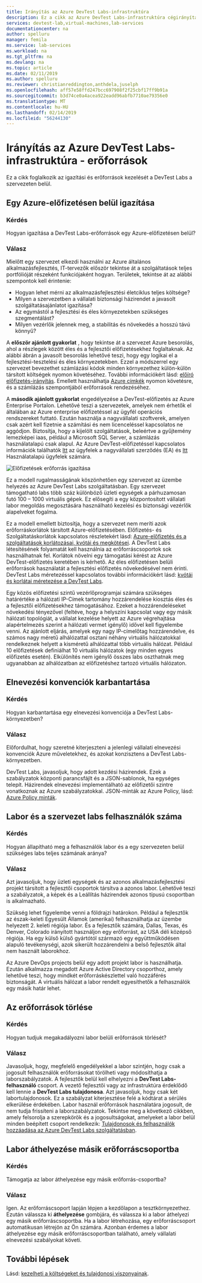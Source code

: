 ```yaml
---
title: Irányítás az Azure DevTest Labs-infrastruktúra
description: Ez a cikk az Azure DevTest Labs-infrastruktúra cégirányítási útmutatást nyújt.
services: devtest-lab,virtual-machines,lab-services
documentationcenter: na
author: spelluru
manager: femila
ms.service: lab-services
ms.workload: na
ms.tgt_pltfrm: na
ms.devlang: na
ms.topic: article
ms.date: 02/11/2019
ms.author: spelluru
ms.reviewer: christianreddington,anthdela,juselph
ms.openlocfilehash: aff57e58ffd247bcc697908f2f25cbf17ff9b91a
ms.sourcegitcommit: b3d74ce0a4acea922eadd96abfb7710ae79356e0
ms.translationtype: MT
ms.contentlocale: hu-HU
ms.lasthandoff: 02/14/2019
ms.locfileid: "56244130"
---
```

# <a name="governance-of-azure-devtest-labs-infrastructure---resources"></a>Irányítás az Azure DevTest Labs-infrastruktúra - erőforrások
Ez a cikk foglalkozik az igazítási és erőforrások kezelését a DevTest Labs a szervezeten belül. 

## <a name="align-within-an-azure-subscription"></a>Egy Azure-előfizetésen belül igazítása 

### <a name="question"></a>Kérdés
Hogyan igazítása a DevTest Labs-erőforrások egy Azure-előfizetésen belül?

### <a name="answer"></a>Válasz
Mielőtt egy szervezet elkezdi használni az Azure általános alkalmazásfejlesztés, IT-tervezők először tekintse át a szolgáltatások teljes portfólióját részeként funkciójaként hogyan. Területek, tekintse át az alábbi szempontok kell érintenie:

- Hogyan lehet mérni az alkalmazásfejlesztési életciklus teljes költsége?
- Milyen a szervezetben a vállalati biztonsági házirendet a javasolt szolgáltatásajánlatot igazítása? 
- Az egymástól a fejlesztési és éles környezetekben szükséges szegmentálást? 
- Milyen vezérlők jelennek meg, a stabilitás és növekedés a hosszú távú könnyű?

A **először ajánlott gyakorlat** , hogy tekintse át a szervezet Azure besorolás, ahol a részlegek között éles és a fejlesztői előfizetésekhez foglaltaknak. Az alábbi ábrán a javasolt besorolás lehetővé teszi, hogy egy logikai el a fejlesztési-tesztelési és éles környezetekben. Ezzel a módszerrel egy szervezet bevezethet számlázási kódok minden környezethez külön-külön társított költségek nyomon követéséhez. További információkért lásd: [előíró előfizetés-irányítás](/azure/architecture/cloud-adoption/appendix/azure-scaffold). Emellett használhatja [Azure címkék](../azure-resource-manager/resource-group-using-tags.md) nyomon követésre, és a számlázás szempontjából erőforrások rendezéséhez.

A **második ajánlott gyakorlat** engedélyezése a DevTest-előfizetés az Azure Enterprise Portalon. Lehetővé teszi a szervezetek, amelyek nem érhetők el általában az Azure enterprise előfizetéssel az ügyfél operációs rendszereket futtató. Ezután használja a nagyvállalati szoftverek, amelyen csak azért kell fizetnie a számítási és nem licenceléssel kapcsolatos ne aggódjon. Biztosítja, hogy a kijelölt szolgáltatások, beleértve a gyűjtemény lemezképei iaas, például a Microsoft SQL Server, a számlázás használatalapú csak alapul. Az Azure DevTest-előfizetéssel kapcsolatos információk találhatók [Itt](https://azure.microsoft.com/offers/ms-azr-0148p/) az ügyfelek a nagyvállalati szerződés (EA) és [Itt](https://azure.microsoft.com/offers/ms-azr-0023p/) Használatalapú ügyfelek számára.

![Előfizetések erőforrás igazítása](./media/devtest-lab-guidance-governance/resource-alignment-with-subscriptions.png)

Ez a modell rugalmasságának köszönhetően egy szervezet az üzembe helyezés az Azure DevTest Labs szolgáltatásban. Egy szervezet támogatható labs több száz különböző üzleti egységek a párhuzamosan futó 100 – 1000 virtuális gépek. Ez elősegíti a egy központosított vállalati labor megoldás megosztására használható kezelési és biztonsági vezérlők alapelveket fogalma.

Ez a modell emellett biztosítja, hogy a szervezet nem meríti azok erőforráskorlátok társított Azure-előfizetésében. Előfizetés- és Szolgáltatáskorlátok kapcsolatos részletekért lásd: [Azure-előfizetés és a szolgáltatások korlátozásai, kvótái és megkötései](../azure-subscription-service-limits.md). A DevTest Labs létesítésének folyamatát kell használnia az erőforráscsoportok sok használhatnak fel. Korlátok növelni egy támogatási kérést az Azure DevTest-előfizetés keretében is kérhető. Az éles előfizetésen belüli erőforrások használatát a fejlesztési előfizetés növekedésével nem érinti. DevTest Labs méretezéssel kapcsolatos további információkért lásd: [kvótái és korlátai méretezése a DevTest Labs](devtest-lab-scale-lab.md).

Egy közös előfizetési szintű vezérlőprogramjai számára szükséges határértéke a hálózati IP-Címek tartomány hozzárendelése kiosztás éles és a fejlesztői előfizetésekhez támogatásához. Ezeket a hozzárendeléseket növekedési tényezővel (feltéve, hogy a helyszíni kapcsolat vagy egy másik hálózati topológiát, a vállalat kezelése helyett az Azure végrehajtása alapértelmezés szerint a hálózati vermet igénylő) idővel kell figyelembe venni. Az ajánlott eljárás, amelyek egy nagy IP-címelőtag hozzárendelve, és számos nagy méretű alhálózattal osztani néhány virtuális hálózatokkal rendelkeznek helyett a kisméretű alhálózattal több virtuális hálózat. Például 10 előfizetések definiálhat 10 virtuális hálózatok (egy minden egyes előfizetés esetén). Elkülönítés nem igénylő összes labs oszthatnak meg ugyanabban az alhálózatban az előfizetéshez tartozó virtuális hálózaton.

## <a name="maintain-naming-conventions"></a>Elnevezési konvenciók karbantartása

### <a name="question"></a>Kérdés
Hogyan karbantartása egy elnevezési konvenciója a DevTest Labs-környezetben?

### <a name="answer"></a>Válasz
Előfordulhat, hogy szeretné kiterjeszteni a jelenlegi vállalati elnevezési konvenciók Azure műveletekhez, és azokat konzisztens a DevTest Labs-környezetben.

DevTest Labs, javasoljuk, hogy adott kezdési házirendek. Ezek a szabályzatok központi parancsfájlt és a JSON-sablonok, ha egységes telepít. Házirendek elnevezési implementálható az előfizetői szintre vonatkoznak az Azure szabályzatokkal. JSON-minták az Azure Policy, lásd: [Azure Policy minták](../azure-policy/json-samples.md).

## <a name="number-of-users-per-lab-and-labs-per-organization"></a>Labor és a szervezet labs felhasználók száma

### <a name="question"></a>Kérdés 
Hogyan állapítható meg a felhasználók labor és a egy szervezeten belül szükséges labs teljes számának aránya?

### <a name="answer"></a>Válasz
Azt javasoljuk, hogy üzleti egységek és az azonos alkalmazásfejlesztési projekt társított a fejlesztői csoportok társítva a azonos labor. Lehetővé teszi a szabályzatok, a képek és a Leállítás házirendek azonos típusú csoportban is alkalmazható. 

Szükség lehet figyelembe venni a földrajzi határokon. Például a fejlesztők az észak-keleti Egyesült Államok (amerikai) felhasználhatja az üzembe helyezett 2. keleti régiója labor. És a fejlesztők számára, Dallas, Texas, és Denver, Colorado irányított használjon egy erőforrást, az USA déli középső régiója. Ha egy külső külső gyártótól származó egy együttműködésen alapuló tevékenységi, azok sikerült hozzárendelni a belső fejlesztők által nem használt laborokhoz. 

Az Azure DevOps projects belül egy adott projekt labor is használhatja. Ezután alkalmazza megadott Azure Active Directory csoporthoz, amely lehetővé teszi, hogy mindkét erőforráskészlettel való hozzáférés biztonságát. A virtuális hálózat a labor rendelt egyesíthetők a felhasználók egy másik határ lehet.

## <a name="deletion-of-resources"></a>Az erőforrások törlése

### <a name="question"></a>Kérdés
Hogyan tudjuk megakadályozni labor belüli erőforrások törlését?

### <a name="answer"></a>Válasz
Javasoljuk, hogy, megfelelő engedélyekkel a labor szintjén, hogy csak a jogosult felhasználók erőforrásokat törölheti vagy módosíthatja a laborszabályzatok. A fejlesztők belül kell elhelyezni a **DevTest Labs-felhasználó** csoport. A vezető fejlesztői vagy az infrastruktúra érdeklődő kell lennie a **DevTest Labs tulajdonosa**. Azt javasoljuk, hogy csak két labortulajdonosok. Ez a szabályzat kiterjesztése felé a kódtárat a sérülés elkerülése érdekében. Labor használ erőforrások használatára jogosult, de nem tudja frissíteni a laborszabályzatok. Tekintse meg a következő cikkben, amely felsorolja a szerepkörök és a jogosultságokat, amelyeket a labor belül minden beépített csoport rendelkezik: [Tulajdonosok és felhasználók hozzáadása az Azure DevTest Labs szolgáltatásban](devtest-lab-add-devtest-user.md).

## <a name="move-lab-to-another-resource-group"></a>Labor áthelyezése másik erőforráscsoportba 

### <a name="question"></a>Kérdés
Támogatja az labor áthelyezése egy másik erőforrás-csoportba?

### <a name="answer"></a>Válasz
Igen. Az erőforráscsoport lapján lépjen a kezdőlapon a tesztkörnyezethez. Ezután válassza ki **áthelyezése** gombjára, és válassza ki a labor áthelyezi egy másik erőforráscsoportba. Ha a labor létrehozása, egy erőforráscsoport automatikusan létrejön az Ön számára. Azonban érdemes a labor áthelyezése egy másik erőforráscsoportban található, amely vállalati elnevezési szabályokat követi. 

## <a name="next-steps"></a>További lépések
Lásd: [kezelheti a költségeket és tulajdonosi viszonyainak](devtest-lab-guidance-governance-cost-ownership.md).

